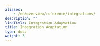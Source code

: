 ```yaml
---
aliases:
    - /en/overview/reference/integrations/
description: ""
linkTitle: Integration Adaptation
title: Integration Adaptation
type: docs
weight: 3
---
```


